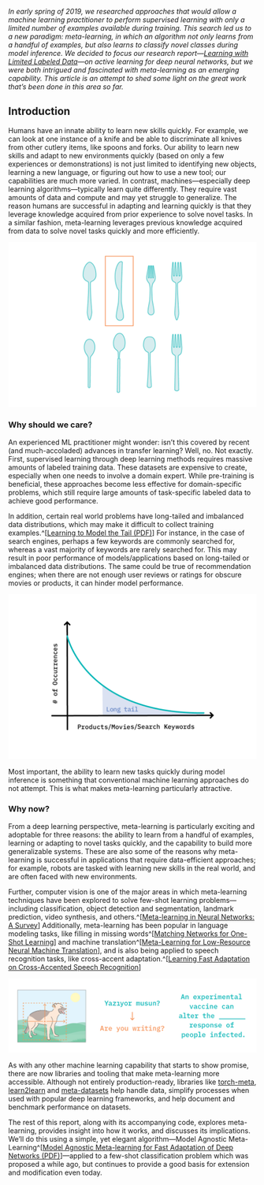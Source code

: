 _In early spring of 2019, we researched approaches that would allow a machine learning practitioner to perform supervised learning with only a 
limited number of examples available during training. This search led us to a new paradigm: meta-learning, in which an algorithm not only learns 
from a handful of examples, but also learns to classify novel classes during model inference. We decided to focus our research report—[Learning 
with Limited Labeled Data](https://blog.fastforwardlabs.com/2019/04/02/a-guide-to-learning-with-limited-labeled-data.html)—on active learning for 
deep neural networks, but we were both intrigued and fascinated with meta-learning as an emerging capability. This article is an attempt to shed 
some light on the great work that’s been done in this area so far._

## Introduction

Humans have an innate ability to learn new skills quickly. For example, we can look at one instance of a knife and be able to discriminate all knives from other cutlery items, like spoons and forks. Our ability to learn new skills and adapt to new environments quickly (based on only a few experiences or demonstrations) is not just limited to identifying new objects, learning a new language, or figuring out how to use a new tool;  our capabilities are much more varied. In contrast, machines—especially deep learning algorithms—typically learn quite differently. They require vast amounts of data and compute and may yet struggle to generalize. The reason humans are successful in adapting and learning quickly is that they leverage knowledge acquired from prior experience to solve novel tasks. In a similar fashion, meta-learning leverages previous knowledge acquired from data to solve novel tasks quickly and more efficiently.

![Figure 1: Humans can learn things quickly](figures/ff15-44.png)

### Why should we care?

An experienced ML practitioner might wonder: isn’t this covered by recent (and much-accoladed) advances in transfer learning? Well, no. Not exactly. 
First, supervised learning through deep learning methods requires massive amounts of labeled training data. These datasets are expensive to create, especially when one needs to involve a domain expert. While pre-training is beneficial, these approaches become less effective for domain-specific problems, which still require large amounts of task-specific labeled data to achieve good performance. 

In addition, certain real world problems have long-tailed and imbalanced data distributions, which may make it difficult to collect training 
examples.^[[Learning to Model the Tail (PDF)](https://papers.nips.cc/paper/7278-learning-to-model-the-tail.pdf)] For instance, in the case of 
search engines, perhaps a few keywords are commonly searched for, whereas a vast majority of keywords are rarely searched for. This may result in 
poor performance of models/applications based on long-tailed or imbalanced data distributions. The same could be true of recommendation engines; 
when there are not enough user reviews or ratings for obscure movies or products, it can 
hinder model performance.

![Figure 2: Long-tailed distributions](figures/ff15-45.png)

Most important, the ability to learn new tasks quickly during model inference is something that conventional machine learning approaches do not attempt. This is what makes meta-learning particularly attractive. 

### Why now?

From a deep learning perspective, meta-learning is particularly exciting and adoptable for three reasons: the ability to learn from a handful of examples, learning or adapting to novel tasks quickly, and the capability to build more generalizable systems. These are also some of the reasons why meta-learning is successful in applications that require data-efficient approaches; for example, robots are tasked with learning new skills in the real world, and are often faced with new environments.

Further, computer vision is one of the major areas in which meta-learning techniques have been explored to solve few-shot learning 
problems—including classification, object detection and segmentation, landmark prediction, video synthesis, and others.^[[Meta-learning in Neural Networks: A Survey](https://arxiv.org/abs/2004.05439)] Additionally, meta-learning has been popular in language modeling tasks, like filling in missing words^[[Matching Networks for One-Shot Learning](https://arxiv.org/abs/1606.04080)] and machine translation^[[Meta-Learning for Low-Resource Neural Machine Translation](https://arxiv.org/abs/1808.08437)], and is also being applied to speech recognition tasks, like cross-accent adaptation.^[[Learning Fast Adaptation on Cross-Accented Speech Recognition](https://arxiv.org/abs/2003.01901)]

![Figure 3: Applications - object detection, machine translation, missing words](figures/ff15-46.png)

As with any other machine learning capability that starts to show promise, there are now libraries and tooling that make meta-learning 
more accessible. Although not entirely production-ready, libraries like [torch-meta](https://github.com/tristandeleu/pytorch-meta), [learn2learn](https://github.com/learnables/learn2learn) and [meta-datasets](https://github.com/google-research/meta-dataset) help handle data, simplify processes when used with popular deep learning frameworks, and help document and benchmark performance on datasets. 

The rest of this report, along with its accompanying code, explores meta-learning, provides insight into how it works, and discusses its 
implications. We’ll do this using a simple, yet elegant algorithm—Model Agnostic Meta-Learning^[[Model Agnostic Meta-learning for Fast Adaptation of Deep Networks (PDF)](https://arxiv.org/pdf/1703.03400.pdf)]—applied to a few-shot classification problem which was proposed a while ago, but 
continues to provide a good basis for extension and modification even today. 


